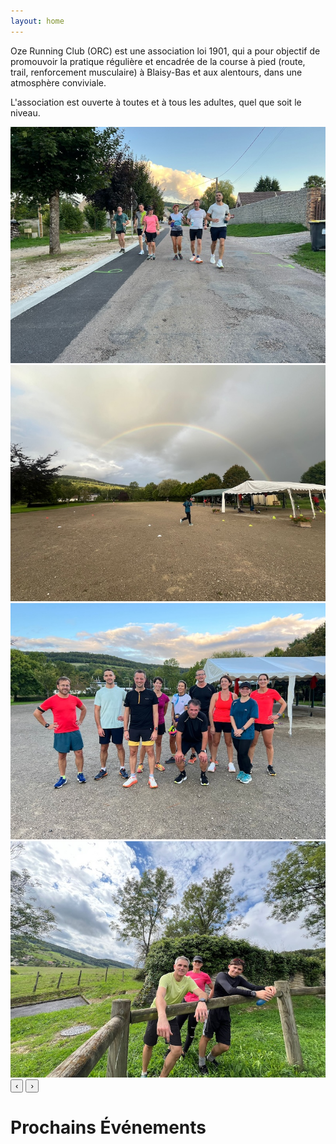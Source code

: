 ```yaml
---
layout: home
---
```


Oze Running Club (ORC) est une association loi 1901, qui a pour objectif de promouvoir la pratique régulière et
encadrée de la course à pied (route, trail, renforcement musculaire) à
Blaisy-Bas et aux alentours, dans une atmosphère conviviale.

L'association est ouverte à toutes et à tous les adultes, quel que soit le niveau.

<div class="carousel">
  <div class="carousel-inner">
    <div class="carousel-item active">
      <img src="/assets/img/pic1.jpeg" alt="Picture 1">
    </div>
    <div class="carousel-item">
      <img src="/assets/img/pic2.jpeg" alt="Picture 2">
    </div>
    <div class="carousel-item">
      <img src="/assets/img/pic3.jpeg" alt="Picture 3">
    </div>
    <div class="carousel-item">
      <img src="/assets/img/pic4.jpeg" alt="Picture 4">
    </div>
  </div>
  <button class="prev">‹</button>
  <button class="next">›</button>
</div>


# Prochains Événements
<ul id="event-list" class="event-list"></ul>

